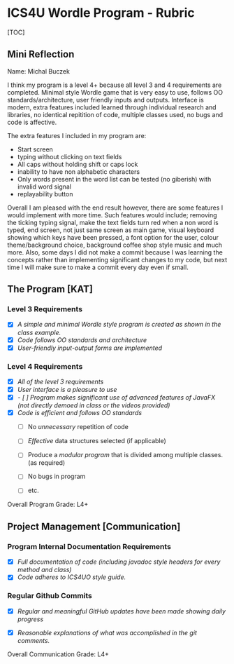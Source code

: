 # ICS4U Wordle Program - Rubric

[TOC]

## Mini Reflection

Name: Michal Buczek

I think my program is a level 4+ because all level 3 and 4 requirements are completed. Minimal style Wordle game that is very easy to use, follows OO standards/architecture, user friendly inputs and outputs. Interface is modern, extra features included learned through individual research and libraries, no identical repitition of code, multiple classes used, no bugs and code is affective. 

The extra features I included in my program are: 

- Start screen
- typing without clicking on text fields
- All caps without holding shift or caps lock
- inability to have non alphabetic characters 
- Only words present in the word list can be tested (no giberish) with invalid word signal 
- replayability button

Overall I am pleased with the end result however, there are some features I would implement with more time. Such features would include; removing the ticking typing signal, 
make the text fields turn red when a non word is typed, end screen, not just same screen as main game, visual keyboard showing which keys have been pressed, a font option for
the user, colour theme/background choice, background coffee shop style music and much more. Also, some days I did not make a commit because I was learning the concepts rather
than implementing significant changes to my code, but next time I will make sure to make a commit every day even if small.


## The Program [KAT]
### Level 3 Requirements

- [X] *A simple and minimal Wordle style program is created as shown in the class example.*
- [X] *Code follows OO standards and architecture*
- [X] *User-friendly input-output forms are implemented*

### Level 4 Requirements

- [X] *All of the level 3 requirements*
- [X] *User interface is a pleasure to use*
- [X] *- [ ] Program makes significant use of advanced features of JavaFX (not directly demoed in class or the videos provided)*
- [X] *Code is efficient and follows OO standards*
  - [ ] No *unnecessary* repetition of code
  - [ ] *Effective* data structures selected (if applicable)
  - [ ] Produce a *modular program* that is divided among multiple classes. (as required)
  - [ ] No bugs in program
  - [ ] etc.



Overall Program Grade: L4+



## Project Management [Communication]

### Program Internal Documentation Requirements

- [X] *Full documentation of code (including javadoc style headers for every method and class)*
- [X] *Code adheres to ICS4UO style guide.*

### Regular Github Commits

- [X] *Regular and meaningful GitHub updates have been made showing daily progress*
- [X] *Reasonable explanations of what was accomplished in the git comments.*


Overall Communication Grade: L4+